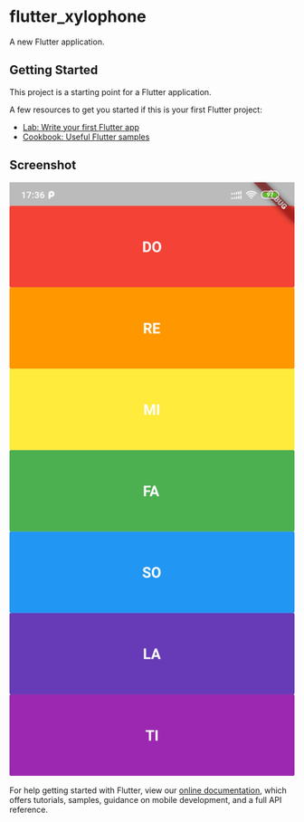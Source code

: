 # flutter_xylophone

A new Flutter application.

## Getting Started

This project is a starting point for a Flutter application.

A few resources to get you started if this is your first Flutter project:

- [Lab: Write your first Flutter app](https://flutter.dev/docs/get-started/codelab)
- [Cookbook: Useful Flutter samples](https://flutter.dev/docs/cookbook)


## Screenshot

<img src="./Screenshot.jpg" width="550">



For help getting started with Flutter, view our
[online documentation](https://flutter.dev/docs), which offers tutorials,
samples, guidance on mobile development, and a full API reference.
